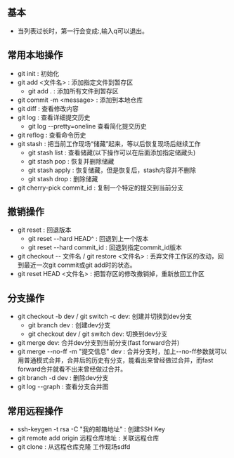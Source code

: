 ## 基本
+ 当列表过长时，第一行会变成:,输入q可以退出。
## 常用本地操作
+ git init : 初始化
+ git add &lt;文件名&gt; : 添加指定文件到暂存区
    - git add . : 添加所有文件到暂存区
+ git commit -m &lt;message&gt; : 添加到本地仓库
+ git diff : 查看修改内容
+ git log : 查看详细提交历史
    - git log --pretty=oneline 查看简化提交历史
+ git reflog : 查看命令历史
+ git stash : 把当前工作现场“储藏”起来，等以后恢复现场后继续工作
    - git stash list : 查看储藏(以下操作可以在后面添加指定储藏头)
    - git stash pop : 恢复并删除储藏
    - git stash apply : 恢复储藏，但是恢复后，stash内容并不删除
    - git stash drop : 删除储藏
+ git cherry-pick commit_id : 复制一个特定的提交到当前分支
## 撤销操作
+ git reset : 回退版本
    - git reset --hard HEAD^ : 回退到上一个版本
    - git reset --hard commit_id : 回退到指定commit_id版本
+ git checkout -- 文件名 / git restore &lt;文件名&gt; : 丢弃文件工作区的改动，回到最近一次git commit或git add时的状态。
+ git reset HEAD &lt;文件名&gt; : 把暂存区的修改撤销掉，重新放回工作区
## 分支操作
+ git checkout -b dev / git switch -c dev: 创建并切换到dev分支
    - git branch dev : 创建dev分支
    - git checkout dev / git switch dev: 切换到dev分支
+ git merge dev: 合并dev分支到当前分支(fast forward合并)
+ git merge --no-ff -m "提交信息" dev : 合并分支时，加上--no-ff参数就可以用普通模式合并，合并后的历史有分支，能看出来曾经做过合并，而fast forward合并就看不出来曾经做过合并。
+ git branch -d dev : 删除dev分支
+ git log --graph : 查看分支合并图
## 常用远程操作
+ ssh-keygen -t rsa -C "我的邮箱地址" : 创建SSH Key
+ git remote add origin 远程仓库地址 : 关联远程仓库
+ git clone : 从远程仓库克隆
工作现场sdfd